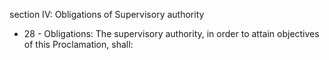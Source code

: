 section IV: Obligations of Supervisory authority

<ul>
			<li>28 - Obligations: The supervisory authority, in order to attain objectives of this Proclamation, shall:<ul>
			</ul></li></ul>